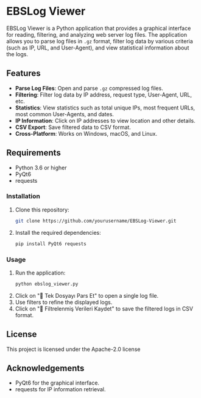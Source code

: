 
# EBSLog Viewer

EBSLog Viewer is a Python application that provides a graphical interface for reading, filtering, and analyzing web server log files. The application allows you to parse log files in `.gz` format, filter log data by various criteria (such as IP, URL, and User-Agent), and view statistical information about the logs.

## Features

- **Parse Log Files**: Open and parse `.gz` compressed log files.
- **Filtering**: Filter log data by IP address, request type, User-Agent, URL, etc.
- **Statistics**: View statistics such as total unique IPs, most frequent URLs, most common User-Agents, and dates.
- **IP Information**: Click on IP addresses to view location and other details.
- **CSV Export**: Save filtered data to CSV format.
- **Cross-Platform**: Works on Windows, macOS, and Linux.

## Requirements

- Python 3.6 or higher
- PyQt6
- requests

### Installation

1. Clone this repository:
    ```bash
    git clone https://github.com/yourusername/EBSLog-Viewer.git
    ```
2. Install the required dependencies:
    ```bash
    pip install PyQt6 requests
    ```

### Usage

1. Run the application:
    ```bash
    python ebslog_viewer.py
    ```
2. Click on "📄 Tek Dosyayı Pars Et" to open a single log file.
3. Use filters to refine the displayed logs.
4. Click on "💾 Filtrelenmiş Verileri Kaydet" to save the filtered logs in CSV format.

## License

This project is licensed under the Apache-2.0 license 

## Acknowledgements

- PyQt6 for the graphical interface.
- requests for IP information retrieval.
